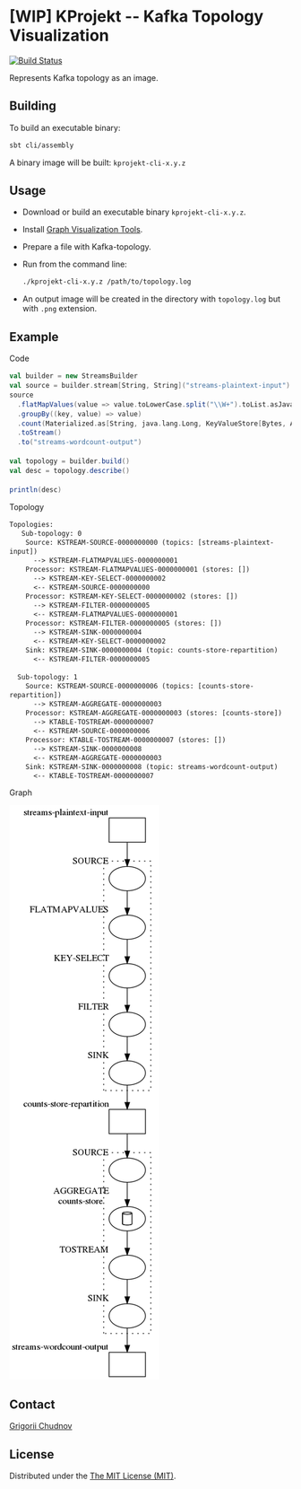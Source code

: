 # [WIP] KProjekt -- Kafka Topology Visualization

[![Build Status](https://travis-ci.org/gchudnov/kprojekt.svg?branch=master)](https://travis-ci.org//gchudnov/kprojekt)

Represents Kafka topology as an image.

## Building

To build an executable binary:

```bash
sbt cli/assembly
```

A binary image will be built: `kprojekt-cli-x.y.z`

## Usage

- Download or build an executable binary `kprojekt-cli-x.y.z`.
- Install [Graph Visualization Tools](https://graphviz.gitlab.io/).
- Prepare a file with Kafka-topology.
- Run from the command line:

  ```bash
  ./kprojekt-cli-x.y.z /path/to/topology.log
  ```

- An output image will be created in the directory with `topology.log` but with `.png` extension.

## Example

Code

```scala
val builder = new StreamsBuilder
val source = builder.stream[String, String]("streams-plaintext-input")
source
  .flatMapValues(value => value.toLowerCase.split("\\W+").toList.asJava)
  .groupBy((key, value) => value)
  .count(Materialized.as[String, java.lang.Long, KeyValueStore[Bytes, Array[Byte]]]("counts-store"))
  .toStream()
  .to("streams-wordcount-output")

val topology = builder.build()
val desc = topology.describe()

println(desc)
```

Topology

```text
Topologies:
   Sub-topology: 0
    Source: KSTREAM-SOURCE-0000000000 (topics: [streams-plaintext-input])
      --> KSTREAM-FLATMAPVALUES-0000000001
    Processor: KSTREAM-FLATMAPVALUES-0000000001 (stores: [])
      --> KSTREAM-KEY-SELECT-0000000002
      <-- KSTREAM-SOURCE-0000000000
    Processor: KSTREAM-KEY-SELECT-0000000002 (stores: [])
      --> KSTREAM-FILTER-0000000005
      <-- KSTREAM-FLATMAPVALUES-0000000001
    Processor: KSTREAM-FILTER-0000000005 (stores: [])
      --> KSTREAM-SINK-0000000004
      <-- KSTREAM-KEY-SELECT-0000000002
    Sink: KSTREAM-SINK-0000000004 (topic: counts-store-repartition)
      <-- KSTREAM-FILTER-0000000005

  Sub-topology: 1
    Source: KSTREAM-SOURCE-0000000006 (topics: [counts-store-repartition])
      --> KSTREAM-AGGREGATE-0000000003
    Processor: KSTREAM-AGGREGATE-0000000003 (stores: [counts-store])
      --> KTABLE-TOSTREAM-0000000007
      <-- KSTREAM-SOURCE-0000000006
    Processor: KTABLE-TOSTREAM-0000000007 (stores: [])
      --> KSTREAM-SINK-0000000008
      <-- KSTREAM-AGGREGATE-0000000003
    Sink: KSTREAM-SINK-0000000008 (topic: streams-wordcount-output)
      <-- KTABLE-TOSTREAM-0000000007
```

Graph

![word-count-png](example/word-count.png)

## Contact

[Grigorii Chudnov](mailto:g.chudnov@gmail.com)

## License

Distributed under the [The MIT License (MIT)](https://github.com/gchudnov/w3c-css/blob/master/LICENSE).
